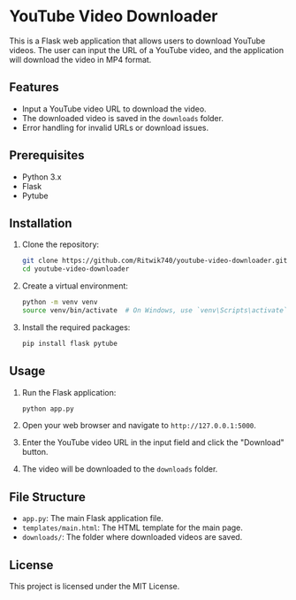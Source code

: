 # YouTube Video Downloader

This is a Flask web application that allows users to download YouTube videos. The user can input the URL of a YouTube video, and the application will download the video in MP4 format.

## Features

- Input a YouTube video URL to download the video.
- The downloaded video is saved in the `downloads` folder.
- Error handling for invalid URLs or download issues.

## Prerequisites

- Python 3.x
- Flask
- Pytube

## Installation

1. Clone the repository:

    ```bash
    git clone https://github.com/Ritwik740/youtube-video-downloader.git
    cd youtube-video-downloader
    ```

2. Create a virtual environment:

    ```bash
    python -m venv venv
    source venv/bin/activate  # On Windows, use `venv\Scripts\activate`
    ```

3. Install the required packages:

    ```bash
    pip install flask pytube
    ```

## Usage

1. Run the Flask application:

    ```bash
    python app.py
    ```

2. Open your web browser and navigate to `http://127.0.0.1:5000`.

3. Enter the YouTube video URL in the input field and click the "Download" button.

4. The video will be downloaded to the `downloads` folder.

## File Structure

- `app.py`: The main Flask application file.
- `templates/main.html`: The HTML template for the main page.
- `downloads/`: The folder where downloaded videos are saved.

## License

This project is licensed under the MIT License.
